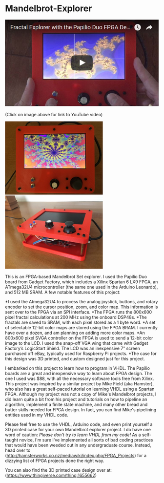# Mandelbrot-Explorer

[![Mandelbrot Explorer](/images/video.JPG)](https://www.youtube.com/watch?v=OqxMnT_Ruuk) 

(Click on image above for link to YouTube video)

<img src="/images/IMG_1034.JPG" alt="Fractal1" width="320" height="240"> <img src="/images/IMG_1035.JPG" alt="Fractal2" width="320" height="240">

This is an FPGA-based Mandelbrot Set explorer.  I used the Papilio Duo board from Gadget Factory, which includes a Xilinx Spartan 6 LX9 FPGA, an ATmega32U4 microcontroller (the same one used in the Arduino Leonardo), and 512 MB SRAM.  A few notable features of this project:

*I used the Atmega32U4 to process the analog joystick, buttons, and rotary encoder to set the cursor position, zoom, and color map.  This information is sent over to the FPGA via an SPI interface.
*The FPGA runs the 800x600 pixel fractal calculations at 200 MHz using the onboard DSP48s.
*The fractals are saved to SRAM, with each pixel stored as a 1 byte word.
*A set of selectable 12-bit color maps are stored using the FPGA BRAM.  I currently have over a dozen, and am planning on adding more color maps.
*An 800x600 pixel SVGA controller on the FPGA is used to send a 12-bit color image to the LCD.  I used the snap-off VGA wing that came with Gadget Factory’s LogicStart Shield.  The LCD was an inexpensive 7” screen purchased off eBay, typically used for Raspberry Pi projects.
*The case for this design was 3D printed, and custom designed just for this project.

I embarked on this project to learn how to program in VHDL.  The Papilio boards are a great and inexpensive way to learn about FPGA design.  The one I used was $88, with all the necessary software tools free from Xilinx.  This project was inspired by a similar project by Mike Field (aka Hamster), who also has a great self-paced tutorial on learning VHDL using a Spartan FPGA.  Although my project was not a copy of Mike's Mandelbrot projects, I did learn quite a bit from his project and tutorials on how to pipeline an algorithm, implement a finite state machine, and many other bread and butter skills needed for FPGA design.  In fact, you can find Mike's pipelining entities used in my VHDL code.

Please feel free to use the VHDL, Arduino code, and even print yourself a 3D printed case for your own Mandelbrot explorer project.  I do have one word of caution: *Please don't try to learn VHDL from my code!*   As a self-taught novice, I'm sure I've implemented all sorts of bad coding practices that would have been weeded out in any undergraduate course.  Instead, head over to (http://hamsterworks.co.nz/mediawiki/index.php/FPGA_Projects) for a dizzying list of FPGA projects done the right way.  

You can also find the 3D printed case design over at: (https://www.thingiverse.com/thing:1655662)
